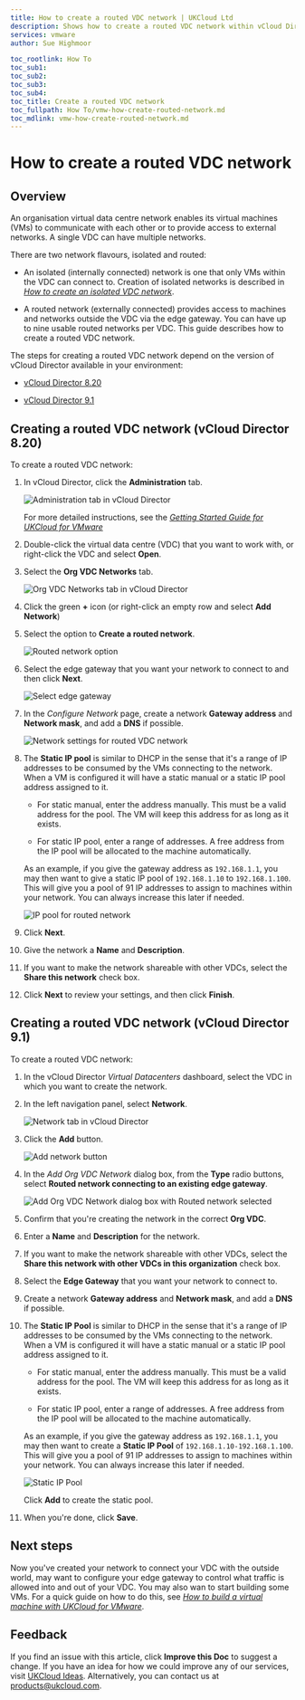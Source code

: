 ```yaml
---
title: How to create a routed VDC network | UKCloud Ltd
description: Shows how to create a routed VDC network within vCloud Director
services: vmware
author: Sue Highmoor

toc_rootlink: How To
toc_sub1:
toc_sub2:
toc_sub3:
toc_sub4:
toc_title: Create a routed VDC network
toc_fullpath: How To/vmw-how-create-routed-network.md
toc_mdlink: vmw-how-create-routed-network.md
---
```


# How to create a routed VDC network

## Overview

An organisation virtual data centre network enables its virtual machines (VMs) to communicate with each other or to provide access to external networks. A single VDC can have multiple networks.

There are two network flavours, isolated and routed:

- An isolated (internally connected) network is one that only VMs within the VDC can connect to. Creation of isolated networks is described in [*How to create an isolated VDC network*](vmw-how-create-isolated-network.md).

- A routed network (externally connected) provides access to machines and networks outside the VDC via the edge gateway. You can have up to nine usable routed networks per VDC. This guide describes how to create a routed VDC network.

The steps for creating a routed VDC network depend on the version of vCloud Director available in your environment:

- [vCloud Director 8.20](#creating-a-routed-vdc-network-vcloud-director-820)

- [vCloud Director 9.1](#creating-a-routed-vdc-network-vcloud-director-91)

## Creating a routed VDC network (vCloud Director 8.20)

To create a routed VDC network:

1. In vCloud Director, click the **Administration** tab.

    ![Administration tab in vCloud Director](images/vmw-vcd-tab-admin.png)

    For more detailed instructions, see the [*Getting Started Guide for UKCloud for VMware*](vmw-gs.md)

2. Double-click the virtual data centre (VDC) that you want to work with, or right-click the VDC and select **Open**.

3. Select the **Org VDC Networks** tab.

    ![Org VDC Networks tab in vCloud Director](images/vmw-vcd-tab-vdc-networks.png)

4. Click the green **+** icon (or right-click an empty row and select **Add Network**)

5. Select the option to **Create a routed network**.

    ![Routed network option](images/vmw-vcd-admin-routed-network-select.png)

6. Select the edge gateway that you want your network to connect to and then click **Next**.

    ![Select edge gateway](images/vmw-vcd-admin-routed-network-edge.png)

    <!-- add info about what the Create as subinterface checkbox is for -->

7. In the *Configure Network* page, create a network **Gateway address** and **Network mask**, and add a **DNS** if possible.

    ![Network settings for routed VDC network](images/vmw-vcd-admin-vdc-network-gateway.png)

8. The **Static IP pool** is similar to DHCP in the sense that it's a range of IP addresses to be consumed by the VMs connecting to the network. When a VM is configured it will have a static manual or a static IP pool address assigned to it.

    - For static manual, enter the address manually. This must be a valid address for the pool. The VM will keep this address for as long as it exists.

    - For static IP pool, enter a range of addresses. A free address from the IP pool will be allocated to the machine automatically.

    As an example, if you give the gateway address as `192.168.1.1`, you may then want to give a static IP pool of `192.168.1.10` to `192.168.1.100`. This will give you a pool of 91 IP  addresses to assign to machines within your network. You can always increase this later if needed.

    ![IP pool for routed network](images/vmw-vcd-admin-vdc-network-ip.png)

9. Click **Next**.

10. Give the network a **Name** and **Description**.

11. If you want to make the network shareable with other VDCs, select the **Share this network** check box.

12. Click **Next** to review your settings, and then click **Finish**.

## Creating a routed VDC network (vCloud Director 9.1)

To create a routed VDC network:

1. In the vCloud Director *Virtual Datacenters* dashboard, select the VDC in which you want to create the network.

2. In the left navigation panel, select **Network**.

    ![Network tab in vCloud Director](images/vmw-vcd91-tab-network.png)

3. Click the **Add** button.

    ![Add network button](images/vmw-vcd91-btn-add-network.png)

4. In the *Add Org VDC Network* dialog box, from the **Type** radio buttons, select **Routed network connecting to an existing edge gateway**.

    ![Add Org VDC Network dialog box with Routed network selected](images/vmw-vcd91-add-network-routed.png)

5. Confirm that you're creating the network in the correct **Org VDC**.

6. Enter a **Name** and **Description** for the network.

7. If you want to make the network shareable with other VDCs, select the **Share this network with other VDCs in this organization** check box.

8. Select the **Edge Gateway** that you want your network to connect to.

9. Create a network **Gateway address** and **Network mask**, and add a **DNS** if possible.

10. The **Static IP Pool** is similar to DHCP in the sense that it's a range of IP addresses to be consumed by the VMs connecting to the network. When a VM is configured it will have a static manual or a static IP pool address assigned to it.

    - For static manual, enter the address manually. This must be a valid address for the pool. The VM will keep this address for as long as it exists.

    - For static IP pool, enter a range of addresses. A free address from the IP pool will be allocated to the machine automatically.

    As an example, if you give the gateway address as `192.168.1.1`, you may then want to create a **Static IP Pool** of `192.168.1.10-192.168.1.100`. This will give you a pool of 91 IP addresses to assign to machines within your network. You can always increase this later if needed.

    ![Static IP Pool](images/vmw-vcd91-network-ip-pool.png)

    Click **Add** to create the static pool.

11. When you're done, click **Save**.

## Next steps

Now you've created your network to connect your VDC with the outside world, may want to configure your edge gateway to control what traffic is allowed into and out of your VDC. You may also wan to start building some VMs. For a quick guide on how to do this, see [*How to build a virtual machine with UKCloud for VMware*](vmw-how-build-vm.md).

## Feedback

If you find an issue with this article, click **Improve this Doc** to suggest a change. If you have an idea for how we could improve any of our services, visit [UKCloud Ideas](https://ideas.ukcloud.com). Alternatively, you can contact us at <products@ukcloud.com>.
